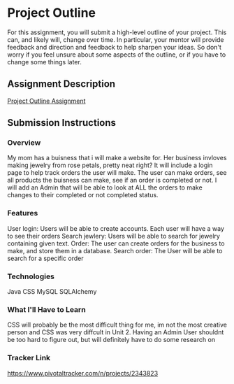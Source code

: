 # Project Outline
For this assignment, you will submit a high-level outline of your project. This can, and likely will, change over time. In particular, your mentor will provide feedback and direction and feedback to help sharpen your ideas. So don't worry if you feel unsure about some aspects of the outline, or if you have to change some things later.

## Assignment Description
[Project Outline Assignment](https://education.launchcode.org/liftoff/assignments/project-outline/)

## Submission Instructions

### Overview
My mom has a buisness that i will make a website for. Her business invloves making jewelry from rose petals, pretty neat right? It will include a login page to help track orders the user will make. The user can make orders, see all products the buisness can make, see if an order is completed or not. I will add an Admin that will be able to look at ALL the orders to make changes to their completed or not completed status.
### Features
User login: Users will be able to create accounts. Each user will have a way to see their orders
Search jewlery: Users will be able to search for jewelry containing given text.
Order: The user can create orders for the business to make, and store them in a database.
Search order: The User will be able to search for a specific order


### Technologies
Java
CSS
MySQL
SQLAlchemy

### What I'll Have to Learn
CSS will probably be the most difficult thing for me, im not the most creative person and CSS was very diffcult in Unit 2. 
Having an Admin User shouldnt be too hard to figure out, but will definitely have to do some research on


### Tracker Link
https://www.pivotaltracker.com/n/projects/2343823

